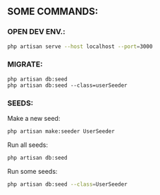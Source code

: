 ## SOME COMMANDS:

### OPEN DEV ENV.:

```sh
php artisan serve --host localhost --port=3000
```

### MIGRATE:
```sh:
php artisan db:seed
php artisan db:seed --class=userSeeder
```

### SEEDS:

Make a new seed:
```sh
php artisan make:seeder UserSeeder
```

Run all seeds:
```sh
php artisan db:seed
```

Run some seeds:
```sh
php artisan db:seed --class=UserSeeder
```
